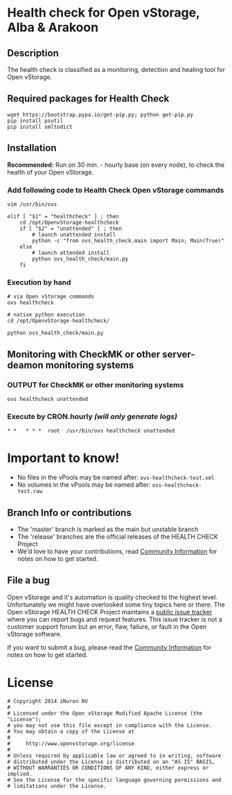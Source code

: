 # Health check for Open vStorage, Alba & Arakoon

## Description

The health check is classified as a monitoring, detection and healing tool for Open vStorage.

## Required packages for Health Check
```
wget https://bootstrap.pypa.io/get-pip.py; python get-pip.py
pip install psutil
pip install xmltodict
```

## Installation

**Recommended:** Run on 30 min. - hourly base (on every node), to check the health of your Open vStorage.

### Add following code to Health Check Open vStorage commands

```
vim /usr/bin/ovs
```

```
elif [ "$1" = "healthcheck" ] ; then
    cd /opt/OpenvStorage-healthcheck
    if [ "$2" = "unattended" ] ; then
        # launch unattended install
        python -c "from ovs_health_check.main import Main; Main(True)"
    else
        # launch attended install
        python ovs_health_check/main.py
    fi
```

### Execution by hand

```
# via Open vStorage commands
ovs healthcheck

# native python execution
cd /opt/OpenvStorage-healthcheck/

python ovs_health_check/main.py
```

## Monitoring with CheckMK or other server-deamon monitoring systems

### OUTPUT for CheckMK or other monitoring systems

```
ovs healthcheck unattended
```

### Execute by CRON.hourly *(will only generate logs)*

```
* *   * * *  root  /usr/bin/ovs healthcheck unattended
```

# Important to know!
* No files in the vPools may be named after: `ovs-healthcheck-test.xml`
* No volumes in the vPools may be named after: `ovs-healthcheck-test.raw`

## Branch Info or contributions
* The 'master' branch is marked as the main but unstable branch
* The 'release' branches are the official releases of the HEALTH CHECK Project
* We'd love to have your contributions, read [Community Information](CONTRIBUTION.md) for notes on how to get started.

## File a bug
Open vStorage and it's automation is quality checked to the highest level.
Unfortunately we might have overlooked some tiny topics here or there.
The Open vStorage HEALTH CHECK Project maintains a [public issue tracker](https://github.com/openvstorage/openvstorage-health-check/issues)
where you can report bugs and request features.
This issue tracker is not a customer support forum but an error, flaw, failure, or fault in the Open vStorage software.

If you want to submit a bug, please read the [Community Information](CONTRIBUTING.md) for notes on how to get started.

# License

```
# Copyright 2014 iNuron NV
#
# Licensed under the Open vStorage Modified Apache License (the "License");
# you may not use this file except in compliance with the License.
# You may obtain a copy of the License at
#
#     http://www.openvstorage.org/license
#
# Unless required by applicable law or agreed to in writing, software
# distributed under the License is distributed on an "AS IS" BASIS,
# WITHOUT WARRANTIES OR CONDITIONS OF ANY KIND, either express or implied.
# See the License for the specific language governing permissions and
# limitations under the License.
```



